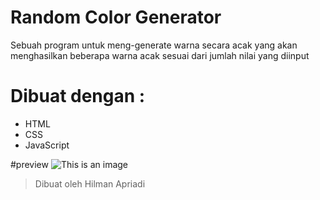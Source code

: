 # Random Color Generator
Sebuah program untuk meng-generate warna secara acak yang akan menghasilkan beberapa warna acak sesuai dari jumlah nilai yang diinput

# Dibuat dengan :
- HTML
- CSS
- JavaScript

#preview
![This is an image](https://ibb.co/B6cF73C)

> Dibuat oleh Hilman Apriadi
